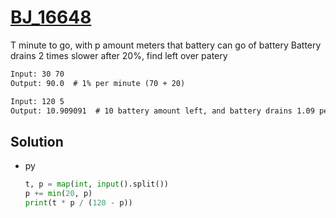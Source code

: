 # [BJ_16648](https://acmicpc.net/problem/16648)

T minute to go, with p amount meters that battery can go of battery
Battery drains 2 times slower after 20%, find left over patery

```txt
Input: 30 70
Output: 90.0  # 1% per minute (70 + 20)

Input: 120 5
Output: 10.909091  # 10 battery amount left, and battery drains 1.09 per min
```

## Solution

* py

  ```py
  t, p = map(int, input().split())
  p += min(20, p)
  print(t * p / (120 - p))
  ```

